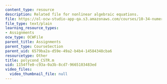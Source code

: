 ```yaml
---
content_type: resource
description: Related file for nonlinear algebraic equations.
file: https://ol-ocw-studio-app-qa.s3.amazonaws.com/courses/10-34-numerical-methods-applied-to-chemical-engineering-fall-2005/1154ffe0c93a0a3b8cd79665103483ed_polycond_CSTR.m
file_type: text/plain
learning_resource_types:
- Assignments
ocw_type: OCWFile
parent_title: Assignments
parent_type: CourseSection
parent_uid: 6579ba2a-d59e-49a2-b4b4-14584348cba6
resourcetype: Other
title: polycond_CSTR.m
uid: 1154ffe0-c93a-0a3b-8cd7-9665103483ed
video_files:
  video_thumbnail_file: null
---
```

